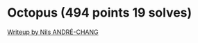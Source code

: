# Octopus (494 points 19 solves)

[Writeup by Nils ANDRÉ-CHANG](https://www.nilsand.re/ctf/writeup/2020/05/31/castorsCTF20.html#octopus-494-points-19-solves)
